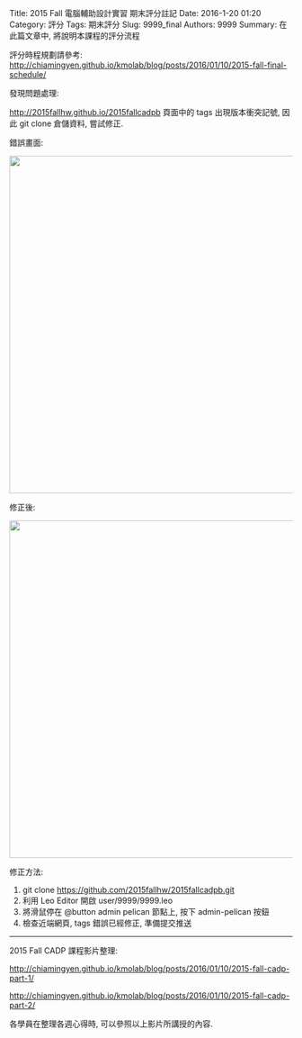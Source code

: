 Title: 2015 Fall 電腦輔助設計實習 期末評分註記
Date: 2016-1-20 01:20
Category: 評分
Tags: 期末評分
Slug: 9999_final
Authors: 9999
Summary: 在此篇文章中, 將說明本課程的評分流程

評分時程規劃請參考: <http://chiamingyen.github.io/kmolab/blog/posts/2016/01/10/2015-fall-final-schedule/>

發現問題處理:

<http://2015fallhw.github.io/2015fallcadpb> 頁面中的 tags 出現版本衝突記號, 因此 git clone 倉儲資料, 嘗試修正.

錯誤畫面:

<img src="https://copy.com/7GDkmDZjIu6q1Jfv" width="600" />

修正後:

<img src="https://copy.com/K6XZ6mHtPnlykFPk" width="600" />

修正方法:

1. git clone https://github.com/2015fallhw/2015fallcadpb.git
2. 利用 Leo Editor 開啟 user/9999/9999.leo
3. 將滑鼠停在 @button admin pelican 節點上, 按下 admin-pelican 按鈕
4. 檢查近端網頁, tags 錯誤已經修正, 準備提交推送

<hr>

2015 Fall CADP 課程影片整理:

<http://chiamingyen.github.io/kmolab/blog/posts/2016/01/10/2015-fall-cadp-part-1/>

<http://chiamingyen.github.io/kmolab/blog/posts/2016/01/10/2015-fall-cadp-part-2/>

各學員在整理各週心得時, 可以參照以上影片所講授的內容.
